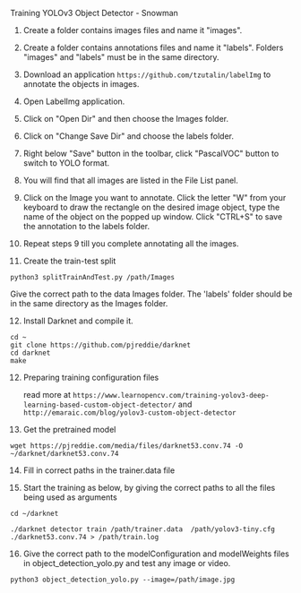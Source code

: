 Training YOLOv3 Object Detector - Snowman

1. Create a folder contains images files and name it "images".

2. Create a folder contains annotations files and name it "labels". Folders "images" and "labels" must be in the same directory.

3. Download  an application `https://github.com/tzutalin/labelImg` to annotate the objects in images.

4. Open LabelImg application.

5. Click on "Open Dir" and then choose the Images folder.

6. Click on "Change Save Dir" and choose the labels folder.

7. Right below "Save" button in the toolbar, click "PascalVOC" button to switch to YOLO format.

8. You will find that all images are listed in the File List panel.

9. Click on the Image you want to annotate. Click the letter "W" from your keyboard to draw the rectangle on the desired image object, type the name of the object on the  popped up window. Click "CTRL+S" to save the annotation to the labels folder.

10. Repeat steps 9 till you complete annotating all the images.

11. Create the train-test split

`python3 splitTrainAndTest.py /path/Images`

Give the correct path to the data Images folder. The 'labels' folder should be in the same directory as the Images folder.

12. Install Darknet and compile it.
```
cd ~
git clone https://github.com/pjreddie/darknet
cd darknet
make
```
12. Preparing training configuration files

    read more at `https://www.learnopencv.com/training-yolov3-deep-learning-based-custom-object-detector/` and 
    `http://emaraic.com/blog/yolov3-custom-object-detector`

13. Get the pretrained model

`wget https://pjreddie.com/media/files/darknet53.conv.74 -O ~/darknet/darknet53.conv.74`

14. Fill in correct paths in the trainer.data file

15. Start the training as below, by giving the correct paths to all the files being used as arguments

`cd ~/darknet`

`./darknet detector train /path/trainer.data  /path/yolov3-tiny.cfg ./darknet53.conv.74 > /path/train.log`

16. Give the correct path to the modelConfiguration and modelWeights files in object_detection_yolo.py and test any image or video.

`python3 object_detection_yolo.py --image=/path/image.jpg`


